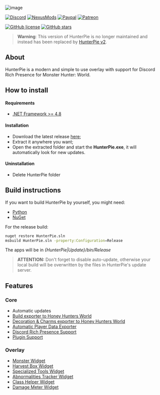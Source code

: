 ![image](https://user-images.githubusercontent.com/35552782/181646644-2ee86197-1c6a-4447-ab27-b9ec5b93a34a.png)

[![Discord](https://img.shields.io/discord/678286768046342147?color=7289DA&label=Discord&logo=discord&logoColor=white&style=flat-square)](https://discord.gg/5pdDq4Q)
[![NexusMods](https://img.shields.io/badge/Download-Nexus-white.svg?color=da8e35&style=flat-square&logo=nexusmods&logoColor=white)](https://www.nexusmods.com/monsterhunterworld/mods/2645)
[![Paypal](https://img.shields.io/badge/donate-Paypal-blue.svg?color=62b2fc&style=flat-square&label=Donate)](https://www.paypal.com/cgi-bin/webscr?cmd=_s-xclick&hosted_button_id=F2QA6HEQZ366A&source=url)
[![Patreon](https://img.shields.io/badge/Support-Patreon-blue.svg?color=fc8362&style=flat-square&logo=patreon&logoColor=white)](https://www.patreon.com/HunterPie)

[![GitHub license](https://img.shields.io/github/license/Haato3o/HunterPie?color=c20067&style=flat-square)](https://github.com/Haato3o/HunterPie/blob/master/LICENSE)
[![GitHub stars](https://img.shields.io/github/stars/Haato3o/HunterPie?color=b440de&style=flat-square)](https://github.com/Haato3o/HunterPie/stargazers)

> **Warning**: 
> This version of HunterPie is no longer maintained and instead has been replaced by [HunterPie v2](https://github.com/HunterPie/HunterPie).


## About
HunterPie is a modern and simple to use overlay with support for Discord Rich Presence for Monster Hunter: World.

## How to install

#### Requirements

- [.NET Framework >= 4.8](https://dotnet.microsoft.com/download/dotnet-framework/net48)

#### Installation

- Download the latest release [here](https://github.com/Haato3o/HunterPie/releases/latest);
- Extract it anywhere you want;
- Open the extracted folder and start the **HunterPie.exe**, it will automatically look for new updates.

#### Uninstallation

- Delete HunterPie folder

## Build instructions

If you want to build HunterPie by yourself, you might need:
- [Python](https://www.python.org/downloads/)
- [NuGet](https://www.nuget.org/downloads)

For the release build:

```bash
nuget restore HunterPie.sln
msbuild HunterPie.sln -property:Configuration=Release
```

The apps will be in _{HunterPie|Update}/bin/Release_

> **ATTENTION:** Don't forget to disable auto-update, otherwise your local build will be overwritten by the files in HunterPie's update server.

## Features

### Core
- Automatic updates
- [Build exporter to Honey Hunters World](https://hunterpie.haato.dev/?p=Integrations/honeyHuntersWorld.md)
- [Decoration & Charms exporter to Honey Hunters World](https://hunterpie.haato.dev/?p=Integrations/honeyHuntersWorld.md)
- [Automatic Player Data Exporter](https://hunterpie.haato.dev/?p=HunterPie/playerDataExporter.md)
- [Discord Rich Presence Support](https://hunterpie.haato.dev/?p=Integrations/discord.md)
- [Plugin Support](https://github.com/Haato3o/HunterPie.Plugins)

### Overlay
- [Monster Widget](https://hunterpie.haato.dev/?p=Overlay/monstersWidget.md)
- [Harvest Box Widget](https://hunterpie.haato.dev/?p=Overlay/harvestBoxWidget.md)
- [Specialized Tools Widget](https://hunterpie.haato.dev/?p=Overlay/specializedToolWidget.md)
- [Abnormalities Tracker Widget](https://hunterpie.haato.dev/?p=Overlay/abnormalitiesWidget.md)
- [Class Helper Widget](https://hunterpie.haato.dev/?p=Overlay/classesWidget.md)
- [Damage Meter Widget](https://hunterpie.haato.dev/?p=Overlay/damageMeterWidget.md)
